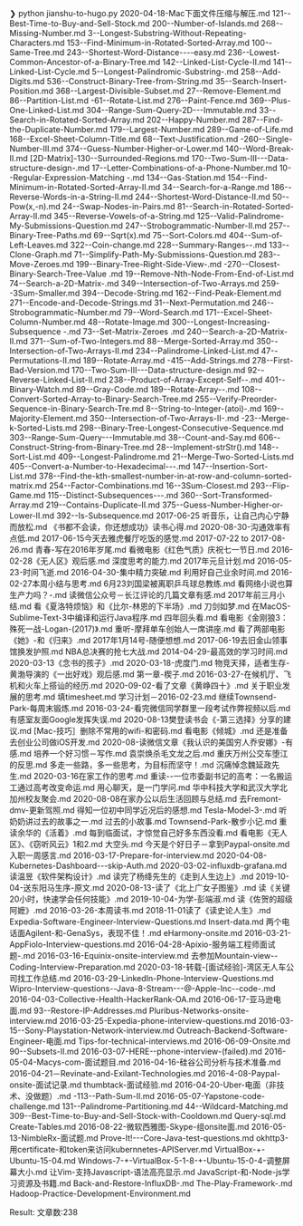 ❯ python jianshu-to-hugo.py
2020-04-18-Mac下面文件压缩与解压.md
121--Best-Time-to-Buy-and-Sell-Stock.md
200--Number-of-Islands.md
268--Missing-Number.md
3--Longest-Substring-Without-Repeating-Characters.md
153--Find-Minimum-in-Rotated-Sorted-Array.md
100--Same-Tree.md
243--Shortest-Word-Distance----easy.md
236--Lowest-Common-Ancestor-of-a-Binary-Tree.md
142--Linked-List-Cycle-II.md
141--Linked-List-Cycle.md
5--Longest-Palindromic-Substring-.md
258--Add-Digits.md
536--Construct-Binary-Tree-from-String.md
35--Search-Insert-Position.md
368--Largest-Divisible-Subset.md
27--Remove-Element.md
86--Partition-List.md
-61--Rotate-List.md
276--Paint-Fence.md
369--Plus-One-Linked-List.md
304--Range-Sum-Query-2D---Immutable.md
33--Search-in-Rotated-Sorted-Array.md
202--Happy-Number.md
287--Find-the-Duplicate-Number.md
179--Largest-Number.md
289--Game-of-Life.md
168--Excel-Sheet-Column-Title.md
68--Text-Justification.md
-260--Single-Number-III.md
374--Guess-Number-Higher-or-Lower.md
140--Word-Break-II.md
[2D-Matrix]-130--Surrounded-Regions.md
170--Two-Sum-III---Data-structure-design-.md
17--Letter-Combinations-of-a-Phone-Number.md
10--Regular-Expression-Matching -.md
134--Gas-Station.md
154--Find-Minimum-in-Rotated-Sorted-Array-II.md
34--Search-for-a-Range.md
186--Reverse-Words-in-a-String-II.md
244--Shortest-Word-Distance-II.md
50--Pow(x,-n).md
24--Swap-Nodes-in-Pairs.md
81--Search-in-Rotated-Sorted-Array-II.md
345--Reverse-Vowels-of-a-String.md
125--Valid-Palindrome-My-Submissions-Question.md
247--Strobogrammatic-Number-II.md
257--Binary-Tree-Paths.md
69--Sqrt(x).md
75--Sort-Colors.md
404--Sum-of-Left-Leaves.md
322--Coin-change.md
228--Summary-Ranges--.md
133--Clone-Graph.md
71--Simplify-Path-My-Submissions-Question.md
283--Move-Zeroes.md
199--Binary-Tree-Right-Side-View-.md
-270--Closest-Binary-Search-Tree-Value .md
19--Remove-Nth-Node-From-End-of-List.md
74--Search-a-2D-Matrix-.md
349--Intersection-of-Two-Arrays.md
259--3Sum-Smaller.md
394--Decode-String.md
162--Find-Peak-Element.md
271--Encode-and-Decode-Strings.md
31--Next-Permutation.md
246--Strobogrammatic-Number.md
79--Word-Search.md
171--Excel-Sheet-Column-Number.md
48--Rotate-Image.md
300--Longest-Increasing-Subsequence -.md
73--Set-Matrix-Zeroes .md
240--Search-a-2D-Matrix-II.md
371--Sum-of-Two-Integers.md
88--Merge-Sorted-Array.md
350--Intersection-of-Two-Arrays-II.md
234--Palindrome-Linked-List.md
47--Permutations-II.md
189--Rotate-Array.md
-415--Add-Strings.md
278--First-Bad-Version.md
170--Two-Sum-III---Data-structure-design.md
92--Reverse-Linked-List-II.md
238--Product-of-Array-Except-Self--.md
401--Binary-Watch.md
89--Gray-Code.md
189--Rotate-Array--.md
108--Convert-Sorted-Array-to-Binary-Search-Tree.md
255--Verify-Preorder-Sequence-in-Binary-Search-Tre.md
8--String-to-Integer-(atoi)-.md
169--Majority-Element.md
350--Intersection-of-Two-Arrays-II-.md
-23--Merge-k-Sorted-Lists.md
298--Binary-Tree-Longest-Consecutive-Sequence.md
303--Range-Sum-Query---Immutable.md
38--Count-and-Say.md
606--Construct-String-from-Binary-Tree.md
28--Implement-strStr().md
148--Sort-List.md
409--Longest-Palindrome.md
21--Merge-Two-Sorted-Lists.md
405--Convert-a-Number-to-Hexadecimal---.md
147--Insertion-Sort-List.md
378--Find-the-kth-smallest-number-in-at-row-and-column-sorted-matrix.md
254--Factor-Combinations.md
16--3Sum-Closest.md
293--Flip-Game.md
115--Distinct-Subsequences---.md
360--Sort-Transformed-Array.md
219--Contains-Duplicate-II.md
375--Guess-Number-Higher-or-Lower-II.md
392--Is-Subsequence.md
2017-06-25 听音乐，让自己内心宁静而放松.md
《书都不会读，你还想成功》读书心得.md
2020-08-30-沟通效率有点低.md
2017-06-15今天去雅虎餐厅吃饭的感觉.md
2017-07-22 to 2017-08-26.md
青春-写在2016年岁尾.md
看微电影《红色气质》庆祝七一节日.md
2016-02-28《无人区》观后感.md
深度思考的能力.md
2017年元旦计划.md
2016-05-23-时间飞逝.md
2016-04-30-集中精力突破.md
利用好自己业余时间.md
2016-02-27本周小结与思考.md
6月23刘国梁被离职乒乓球总教练.md
看网络小说也算生产力吗？-.md
读微信公众号－长江评论的几篇文章有感.md
2017年前三月小结.md
看《夏洛特烦恼》和《比尔-林恩的下半场》.md
刀剑如梦.md
在MacOS-Sublime-Text-3中编译和运行Java程序.md
四年回头看.md
看电影《金刚狼3：殊死一战-Logan-(2017)》.md
重听-摩拜单车创始人一席讲座.md
看了两部电影《她》-和《归来》.md
2017年1月14号-随便想想.md
2017-06-19去旧金山领事馆换发护照.md
NBA总决赛的抢七大战.md
2014-04-29-最高效的学习时间.md
2020-03-13《念书的孩子》.md
2020-03-18-虎度门.md
物竞天择，适者生存-黄渤导演的《一出好戏》观后感.md
第一章-楔子.md
2016-03-27-在候机厅、飞机和火车上搭讪的经历.md
2020-09-02-看了文章《黄峥四十》.md
关于职业发展的思考.md
填timesheet.md
学习计划－2016-02-23.md
继续Townsend-Park-每周末锻炼.md
2016-03-24-看完微信同学群里一段考试作弊视频以后.md
有感室友面Google发挥失误.md
2020-08-13樊登读书会《-第三选择》分享的建议.md
[Mac-技巧］删除不常用的wifi-和密码.md
看电影《倾城》.md
还是准备去创业公司做iOS开发.md
2020-08-读微信文章《我认识的美国穷人乔安娜》-有感.md
培养一个好习惯－写作.md
袁崇焕杀毛文龙之后.md
重庆万州公交车堕江的反思.md
多走一些路，多一些思考，为目标而坚守！.md
沉痛悼念魏延政先生.md
2020-03-16在家工作的思考.md
重读--一位市委副书记的高考：一名搬运工通过高考改变命运.md
用心聊天，是一门学问.md
华中科技大学和武汉大学北加州校友聚会.md
2020-08-08在家办公以后生活回顾与总结.md
去Fremont-dmv-更新驾照.md
得知一位初中同学近况后的感想.md
Tesla-Model-3-.md
听奶奶讲过去的故事之一.md
过去的小故事.md
Townsend-Park-散步小记.md
重读余华的《活着》.md
每到临面试，才惊觉自己好多东西没看.md
看电影《无人区》、《窃听风云》1和2.md
大空头.md
今天是个好日子－拿到Paypal-onsite.md
入职一周感言.md
2016-03-17-Prepare-for-interview.md
2020-04-08-Kubernetes-Dashboard---skip-Auth.md
2020-03-02-influxdb-grafana.md
读温昱《软件架构设计》.md
读完了杨绛先生的《走到人生边上》.md
2019-10-04-送东阳马生序-原文.md
2020-08-13-读了《北上广女子图鉴》.md
读《关键20小时，快速学会任何技能》.md
2019-10-04-为学-彭端淑.md
读《佐贺的超级阿嬷》.md
2016-03-26-本周读书.md
2018-11-01读了《读史论人生》.md
Expedia-Software-Engineer-Interview-Questions.md
Insert-data.md
两个电话面Agilent-和-GenaSys，表现不佳！.md
eHarmony-onsite.md
2016-03-21-AppFiolo-Interview-questions.md
2016-04-28-Apixio-服务端工程师面试题-.md
2016-03-16-Equinix-onsite-interview.md
去参加Mountain-view--Coding-Interview-Preparation.md
2020-03-18-转载-[面试经验]-湾区无人车公司找工作总结.md
2016-03-29-LinkedIn-Phone-Interview-Questions.md
Wipro-Interview-questions--Java-8-Stream---@-Apple-Inc--code-.md
2016-04-03-Collective-Health-HackerRank-OA.md
2016-06-17-亚马逊电面.md
93--Restore-IP-Addresses.md
Pluribus-Networks-onsite-interview.md
2016-03-25-Expedia-phone-interview-questions.md
2016-03-15--Sony-Playstation-Network-interview.md
 Outreach-Backend-Software-Engineer-电面.md
Tips-for-technical-interviews.md
2016-06-09-Onsite.md
90--Subsets-II.md
2016-03-07-HERE--phone-interview-(failed).md
2016-05-04-Macys-com-面试题目.md
2016-04-16-硅谷公司分析与技术准备.md
2016-04-21－Revinate-and-Exilant-Technologies.md
2016-4-08-Paypal-onsite-面试记录.md
thumbtack-面试经验.md
2016-04-20-Uber-电面（非技术、没做题）.md
-113--Path-Sum-II.md
2016-05-07-Yapstone-code-challenge.md
131--Palindrome-Partitioning.md
44--Wildcard-Matching.md
309--Best-Time-to-Buy-and-Sell-Stock-with-Cooldown.md
Query-sql.md
Create-Tables.md
2016-08-22-微软西雅图-Skype-组onsite面.md
2016-05-13-NimbleRx-面试题.md
Prove-It!---Core-Java-test-questions.md
okhttp3-用certificate-和token来访问kubernnetes-APIServer.md
VirtualBox-+-Ubuntu-15-04.md
Windows-7-+-VirtualBox-5-1-8-+-Ubuntu-15-0-4-调整屏幕大小.md
让Vim-支持Javascript-语法高亮显示.md
JavaScript-和-Node-js学习资源及书籍.md
Back-and-Restore-InfluxDB-.md
The-Play-Framework-.md
Hadoop-Practice-Development-Environment.md


Result: 文章数:238